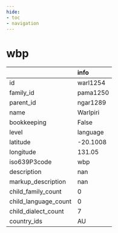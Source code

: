```yaml
---
hide:
- toc
- navigation
---
```

# wbp
|                      | info     |
|:---------------------|:---------|
| id                   | warl1254 |
| family_id            | pama1250 |
| parent_id            | ngar1289 |
| name                 | Warlpiri |
| bookkeeping          | False    |
| level                | language |
| latitude             | -20.1008 |
| longitude            | 131.05   |
| iso639P3code         | wbp      |
| description          | nan      |
| markup_description   | nan      |
| child_family_count   | 0        |
| child_language_count | 0        |
| child_dialect_count  | 7        |
| country_ids          | AU       |